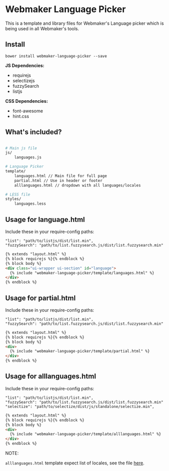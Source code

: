 # Webmaker Language Picker

This is a template and library files for Webmaker's Language picker which is being used in all Webmaker's tools.

## Install

```
bower install webmaker-language-picker --save
```

**JS Dependencies:**

* requirejs
* selectizejs
* fuzzySearch
* listjs

**CSS Dependencies:**

* font-awesome
* hint.css


## What's included?

```bash

# Main js file
js/
    languages.js

# Language Picker
template/
    languages.html // Main file for full page
    partial.html // Use in header or footer
    alllanguages.html // dropdown with all languages/locales

# LESS file
styles/
    languages.less
```

## Usage for language.html

Include these in your require-config paths:

    "list": "path/to/listjs/dist/list.min",
    "fuzzySearch": "path/to/list.fuzzysearch.js/dist/list.fuzzysearch.min"

```html
{% extends "layout.html" %}
{% block requirejs %}{% endblock %}
{% block body %}
<div class="ui-wrapper ui-section" id="language">
  {% include "webmaker-language-picker/template/languages.html" %}
</div>
{% endblock %}
```

## Usage for partial.html

Include these in your require-config paths:

    "list": "path/to/listjs/dist/list.min",
    "fuzzySearch": "path/to/list.fuzzysearch.js/dist/list.fuzzysearch.min"

```html
{% extends "layout.html" %}
{% block requirejs %}{% endblock %}
{% block body %}
<div>
  {% include "webmaker-language-picker/template/partial.html" %}
</div>
{% endblock %}
```

## Usage for alllanguages.html

Include these in your require-config paths:

    "list": "path/to/listjs/dist/list.min",
    "fuzzySearch": "path/to/list.fuzzysearch.js/dist/list.fuzzysearch.min"
    "selectize": "path/to/selectize/dist/js/standalone/selectize.min",

```html
{% extends "layout.html" %}
{% block requirejs %}{% endblock %}
{% block body %}
<div>
  {% include "webmaker-language-picker/template/alllanguages.html" %}
</div>
{% endblock %}
```

NOTE:

`alllanguages.html` template expect list of locales, see the file [here](template/alllanguages.html).
